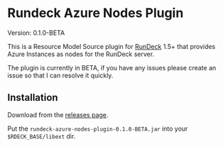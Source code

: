 Rundeck Azure Nodes Plugin
========================

Version: 0.1.0-BETA

This is a Resource Model Source plugin for [RunDeck][] 1.5+ that provides
Azure Instances as nodes for the RunDeck server.

[RunDeck]: http://rundeck.org

The plugin is currently in BETA, if you have any issues please create an issue so that I
can resolve it quickly.

Installation
------------

Download from the [releases page](https://github.com/jameshcoppens/rundeck-gcp-nodes-plugin/releases).

Put the `rundeck-azure-nodes-plugin-0.1.0-BETA.jar` into your `$RDECK_BASE/libext` dir.
